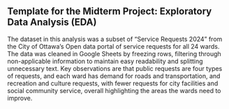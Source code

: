 ## Template for the Midterm Project: Exploratory Data Analysis (EDA)

The dataset in this analysis was a subset of “Service Requests 2024” from the City of Ottawa’s Open data portal of service requests for all 24 wards. The data was cleaned in Google Sheets by freezing rows, filtering through non-applicable information to maintain easy readability and splitting unnecessary text. Key observations are that public requests are four types of requests, and each ward has demand for roads and transportation, and recreation and culture requests, with fewer requests for city facilities and social community service, overall highlighting the areas the wards need to improve. 

